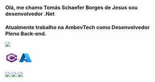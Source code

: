 ### Olá, me chamo Tomás Schaefer Borges de Jesus sou desenvolvedor .Net
### Atualmente trabalho na AmbevTech como Desenvolvedor Pleno Back-end.

<div>
  <a href="https://github.com/Tomas-SBJ">
  <img height="180em" src="https://github-readme-stats.vercel.app/api?username=Tomas-SBJ&show_icons=true&theme=dracula&include_all_commits=true&count_private=true"/>
</div>
<div style="display: inline_block"><br>
  <img align="center" alt="tomas-Csharp" height="30" width="40" src="https://raw.githubusercontent.com/devicons/devicon/master/icons/csharp/csharp-original.svg">
  <img align="center" alt="tomas-Azure" height="30" width="40" src="https://raw.githubusercontent.com/devicons/devicon/master/icons/azure/azure-original.svg">
</div>
  
  ##
  
<div>
    <a href="https://www.linkedin.com/in/tom%C3%A1s-schaefer-borges-de-jesus-987b401b3/" target="_blank"><img src="https://img.shields.io/badge/-LinkedIn-%230077B5?style=for-the-badge&logo=linkedin&logoColor=white" target="_blank"></a> 
    <a href="https://www.instagram.com/tomassbj_26/" target="_blank"><img src="https://img.shields.io/badge/-Instagram-%23E4405F?style=for-the-badge&logo=instagram&logoColor=white" target="_blank"></a>
    <a href = "mailto:tomassbj@gmail.com"><img src="https://img.shields.io/badge/-Gmail-%23333?style=for-the-badge&logo=gmail&logoColor=white" target="_blank"></a>
</div>
